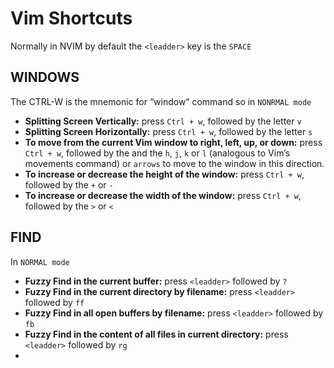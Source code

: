 # Vim Shortcuts

Normally in NVIM by default the `<leadder>` key is the `SPACE`

## WINDOWS

The CTRL-W is the mnemonic for “window” command so in `NONRMAL mode`

- **Splitting Screen Vertically:** press `Ctrl + w`, followed by the letter `v`
- **Splitting Screen Horizontally:** press `Ctrl + w`, followed by the letter `s`
- **To move from the current Vim window to right, left, up, or down:** press `Ctrl + w`, followed by the and the `h`, `j`, `k` or `l` (analogous to Vim’s movements command) or `arrows` to move to the window in this direction.
- **To increase or decrease the height of the window:** press `Ctrl + w`, followed by the `+` or `-`
- **To increase or decrease the width of the window:** press `Ctrl + w`, followed by the `>` or `<`

## FIND

In `NORMAL mode`

- **Fuzzy Find in the current buffer:** press `<leadder>` followed by `?`
- **Fuzzy Find in the current directory by filename:** press `<leadder>` followed by `ff`
- **Fuzzy Find in all open buffers by filename:** press `<leadder>` followed by `fb`
- **Fuzzy Find in the content of all files in current directory:** press `<leadder>` followed by `rg`
-


